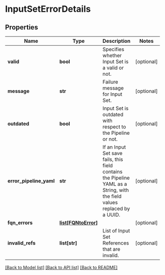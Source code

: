 # InputSetErrorDetails

## Properties
Name | Type | Description | Notes
------------ | ------------- | ------------- | -------------
**valid** | **bool** | Specifies whether Input Set is a valid or not. | [optional] 
**message** | **str** | Failure message for Input Set. | [optional] 
**outdated** | **bool** | Input Set is outdated with respect to the Pipeline or not. | [optional] 
**error_pipeline_yaml** | **str** | If an Input Set save fails, this field contains the Pipeline YAML as a String, with the field values replaced by a UUID. | [optional] 
**fqn_errors** | [**list[FQNtoError]**](FQNtoError.md) |  | [optional] 
**invalid_refs** | **list[str]** | List of Input Set References that are invalid. | [optional] 

[[Back to Model list]](../README.md#documentation-for-models) [[Back to API list]](../README.md#documentation-for-api-endpoints) [[Back to README]](../README.md)

